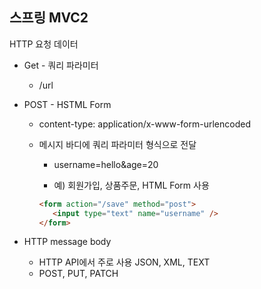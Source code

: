 ## 스프링 MVC2



HTTP 요청 데이터

* Get - 쿼리 파라미터

  * /url

* POST - HSTML Form

  * content-type: application/x-www-form-urlencoded

  * 메시지 바디에 쿼리 파라미터 형식으로 전달

    * username=hello&age=20

    * 예) 회원가입, 상품주문, HTML Form 사용

    ```html
    <form action="/save" method="post">
       <input type="text" name="username" />
    </form>     
    ```

* HTTP message body

  * HTTP API에서 주로 사용 JSON, XML, TEXT
  * POST, PUT, PATCH